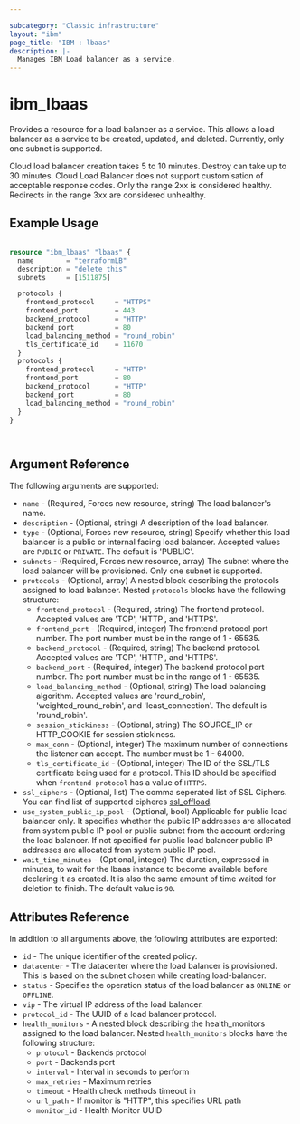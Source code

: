 ```yaml
---

subcategory: "Classic infrastructure"
layout: "ibm"
page_title: "IBM : lbaas"
description: |-
  Manages IBM Load balancer as a service.
---
```


# ibm\_lbaas

Provides a resource for a load balancer as a service. This allows a load balancer as a service to be created, updated, and deleted. Currently, only one subnet is supported.

Cloud load balancer creation takes 5 to 10 minutes. Destroy can take up to 30 minutes. Cloud Load Balancer does not support customisation of acceptable response codes. Only the range 2xx is considered healthy. Redirects in the range 3xx are considered unhealthy. 
 
## Example Usage

```terraform

resource "ibm_lbaas" "lbaas" {
  name        = "terraformLB"
  description = "delete this"
  subnets     = [1511875]

  protocols {
    frontend_protocol     = "HTTPS"
    frontend_port         = 443
    backend_protocol      = "HTTP"
    backend_port          = 80
    load_balancing_method = "round_robin"
    tls_certificate_id    = 11670
  }
  protocols {
    frontend_protocol     = "HTTP"
    frontend_port         = 80
    backend_protocol      = "HTTP"
    backend_port          = 80
    load_balancing_method = "round_robin"
  }
}




```

## Argument Reference

The following arguments are supported:

* `name` - (Required, Forces new resource, string) The load balancer's name.
* `description` - (Optional, string) A description of the load balancer.
* `type` - (Optional, Forces new resource, string) Specify whether this load balancer is a public or internal facing load balancer. Accepted values are `PUBLIC` or `PRIVATE`. 
The default is 'PUBLIC'.
* `subnets` - (Required, Forces new resource, array) The subnet where the load balancer will be provisioned. Only one subnet is supported.
* `protocols` - (Optional, array) A nested block describing the protocols assigned to load balancer. Nested `protocols` blocks have the following structure:
  * `frontend_protocol` - (Required, string) The frontend protocol. Accepted values are 'TCP', 'HTTP', and 'HTTPS'.
  * `frontend_port` - (Required, integer) The frontend protocol port number. The port number must be in the range of 1 - 65535.
  * `backend_protocol` - (Required, string) The backend protocol. Accepted values are 'TCP', 'HTTP', and 'HTTPS'.
  * `backend_port` - (Required, integer) The backend protocol port number. The port number must be in the range of 1 - 65535.
  * `load_balancing_method` - (Optional, string) The load balancing algorithm. Accepted values are 'round_robin', 'weighted_round_robin', and 'least_connection'. The default is 'round_robin'.
  * `session_stickiness` - (Optional, string) The SOURCE_IP or HTTP_COOKIE for session stickiness.
  * `max_conn` - (Optional, integer) The maximum number of connections the listener can accept. The number must be 1 - 64000.
  * `tls_certificate_id` - (Optional, integer) The ID of the SSL/TLS certificate being used for a protocol. This ID should be specified when `frontend protocol` has a value of `HTTPS`.
* `ssl_ciphers` - (Optional, list) The comma seperated list of SSL Ciphers. You can find list of supported cipheres [ssl_offload](https://cloud.ibm.com/docs/infrastructure/loadbalancer-service?topic=loadbalancer-service-ssl-offload-with-ibm-cloud-load-balancer).
* `use_system_public_ip_pool` - (Optional, bool) Applicable for public load balancer only. It specifies whether the public IP addresses are allocated from system public IP pool or public subnet from the account ordering the load balancer. If not specified for public load balancer public IP addresses are allocated from system public IP pool.
* `wait_time_minutes` - (Optional, integer) The duration, expressed in minutes, to wait for the lbaas instance to become available before declaring it as created. It is also the same amount of time waited for deletion to finish. The default value is `90`.

## Attributes Reference

In addition to all arguments above, the following attributes are exported:

* `id` - The unique identifier of the created policy.
* `datacenter` - The datacenter where the load balancer is provisioned. This is based on the subnet chosen while creating load-balancer.
* `status` - Specifies the operation status of the load balancer as `ONLINE` or `OFFLINE`.
* `vip` - The virtual IP address of the load balancer.
* `protocol_id` - The UUID of a load balancer protocol.
* `health_monitors` - A nested block describing the health_monitors assigned to the load balancer. Nested `health_monitors` blocks have the following structure:
  * `protocol` - Backends protocol
  * `port` - Backends port
  * `interval` - Interval in seconds to perform 
  * `max_retries` - Maximum retries
  * `timeout` - Health check methods timeout in 
  * `url_path` - If monitor is "HTTP", this specifies URL path
  * `monitor_id` - Health Monitor UUID
